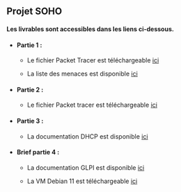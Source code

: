 ## Projet SOHO

#### Les livrables sont accessibles dans les liens ci-dessous.

- #### Partie 1 :

    - Le fichier Packet Tracer est téléchargeable [ici](https://1drv.ms/u/c/c3d16030b79c8d8e/EcJDKYSoimZKmOAfNY2AeUcBTwPBwmM2l7_HgdExi78aug?e=858O8l)
    

    - La liste des menaces est disponible [ici](Livrables/Menaces_identifiées.md)
    

- #### Partie 2 :

    - Le fichier Packet tracer est téléchargeable [ici](https://1drv.ms/u/c/c3d16030b79c8d8e/EXRzN89P0blJq8JPRFCoOywBT1fnVzupnUJXWetG3hVTkQ?e=ZHQABt)

- #### Partie 3 :

    - La documentation DHCP est disponible [ici](Livrables/Girardet_Bertrand_Rue25_DHCP_Document_Technique.md) 

- #### Brief partie 4 :

    - La documentation GLPI est disponible [ici](Livrables/Girardet_Bertrand_Rue25_GLPI_Document_Technique.md)

    - La VM Debian 11 est téléchargeable [ici](https://1drv.ms/u/c/c3d16030b79c8d8e/EbQYhtcUZ_lMvK8y-_IAAFkB3039l4nMB1mux02PkQd6Lg?e=O98yQp)
